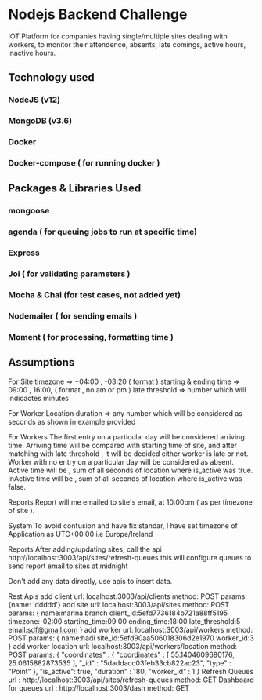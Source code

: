 

# Nodejs Backend Challenge
IOT Platform for companies having single/multiple sites dealing with workers, to monitor their attendence, absents, late comings, active hours, inactive  hours.

## Technology used

### NodeJS (v12)
### MongoDB (v3.6)
### Docker
### Docker-compose  ( for running docker )

## Packages & Libraries Used

### mongoose
### agenda ( for queuing jobs to run at specific time)
### Express
### Joi ( for validating parameters )
### Mocha & Chai (for test cases, not added yet)
### Nodemailer ( for sending emails )
### Moment ( for processing, formatting time )


## Assumptions

For Site
    timezone => +04:00 , -03:20 ( format )
    starting & ending time => 09:00 , 16:00,   ( format , no am or pm )
    late threshold => number which will indicactes minutes


For Worker Location
    duration => any number which will be considered as seconds as  shown in example provided

For Workers
    The first entry on a particular day will be considered arriving time.
    Arriving time will be compared with starting time of site, and after matching with late threshold , it will be decided  either worker is late or not.
    Worker with no entry on a particular day will be considered as absent.
    Active time will be , sum of all seconds of location where is_active was true.
    InActive time will be , sum of all seconds of location where is_active was false.

Reports
    Report will me emailed to site's email, at 10:00pm ( as per timezone of site ).


System
    To avoid confusion and have fix standar, I have set timezone of Application as UTC+00:00 i.e Europe/Ireland

Reports
    After adding/updating sites,
    call the api http://localhost:3003/api/sites/refresh-queues
    this will configure queues to send report email to sites at midnight

Don't add any data directly, use apis to insert data.


Rest Apis
    add client
        url: localhost:3003/api/clients
        method: POST
        params: {name: 'ddddd'}
    add site
        url: localhost:3003/api/sites
        method: POST
        params: {
            name:marina branch
            client_id:5efd7736184b721a88ff5195
            timezone:-02:00
            starting_time:09:00
            ending_time:18:00
            late_threshold:5
            email:sdf@gmail.com
        }
    add worker
        url: localhost:3003/api/workers
        method: POST
        params: {
            name:hadi
            site_id:5efd90aa506018306d2e1970
            worker_id:3
        }
    add worker location
        url: localhost:3003/api/workers/location
        method: POST
        params: {
            "coordinates" : {
                "coordinates" : [ 
                    55.1404609680176, 
                    25.0615882873535
                ],
                "_id" : "5daddacc03feb33cb822ac23",
                "type" : "Point"
            },
            "is_active": true,
            "duration" : 180,
            "worker_id" : 1
        }
    Refresh Queues
        url : http://localhost:3003/api/sites/refresh-queues
        method: GET
    Dashboard for queues
        url : http://localhost:3003/dash
        method: GET